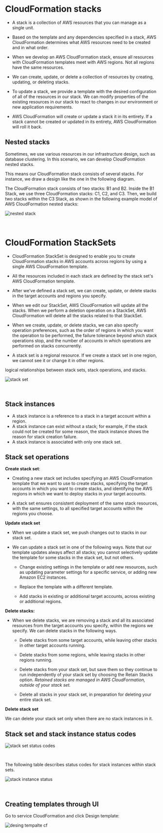 # CloudFormation stacks

* A stack is a collection of AWS resources that you can manage as a single unit.

* Based on the template and any dependencies specified in a stack, AWS CloudFormation determines what AWS resources need to be created and in what order.

* When we develop an AWS CloudFormation stack, ensure all resources with CloudFormation templates meet with AWS regions. Not all regions have the same resources.

* We can create, update, or delete a collection of resources by creating, updating, or deleting stacks.

* To update a stack, we provide a template with the desired configuration of all of the resources in our stack. We can modify properties of the existing resources in our stack to react to changes in our environment or new application requirements.

* AWS CloudFormation will create or update a stack it in its entirety. If a stack cannot be created or updated in its entirety, AWS CloudFormation will roll it back.

## Nested stacks

Sometimes, we use various resources in our infrastructure design, such as database clustering. In this scenario, we can develop CloudFormation nested stacks. 

This means our CloudFormation stack consists of several stacks. For instance, we draw a design like the one in the following diagram. 

The CloudFormation stack consists of two stacks: B1 and B2. Inside the B1 Stack, we use three CloudFormation stacks: C1, C2, and C3. Then, we build two stacks within the C3 Stack, as shown in the following example model of AWS CloudFormation nested stacks:

![nested stack](img/cf_nested_stack.jpeg)

<br>

# CloudFormation StackSets

- CloudFormation StackSet is designed to enable you to create CloudFormation stacks in AWS accounts across regions by using a single AWS CloudFormation template. 

- All the resources included in each stack are defined by the stack set's AWS CloudFormation template. 

- After we've defined a stack set, we can create, update, or delete stacks in the target accounts and regions you specify. 

- When we edit our StackSet, AWS CloudFormation will update all the stacks. When we perform a deletion operation on a StackSet, AWS CloudFormation will delete all the stacks related to that StackSet.

- When we create, update, or delete stacks, we can also specify operation preferences, such as the order of regions in which you want the operation to be performed, the failure tolerance beyond which stack operations stop, and the number of accounts in which operations are performed on stacks concurrently.

- A stack set is a regional resource. If we create a stack set in one region, we cannot see it or change it in other regions.

logical relationships between stack sets, stack operations, and stacks.

![stack set](img/cf_stack_set.jpeg)

<br>

## Stack instances

- A stack instance is a reference to a stack in a target account within a region. 
- A stack instance can exist without a stack; for example, if the stack could not be created for some reason, the stack instance shows the reason for stack creation failure. 
- A stack instance is associated with only one stack set.


## Stack set operations

**Create stack set**:

* Creating a new stack set includes specifying an AWS CloudFormation template that we want to use to create stacks, specifying the target accounts in which you want to create stacks, and identifying the AWS regions in which we want to deploy stacks in your target accounts. 

* A stack set ensures consistent deployment of the same stack resources, with the same settings, to all specified target accounts within the regions you choose.

**Update stack set**

* When we update a stack set, we push changes out to stacks in our stack set. 
* We can update a stack set in one of the following ways. Note that our template updates always affect all stacks; you cannot selectively update the template for some stacks in the stack set, but not others.

    - Change existing settings in the template or add new resources, such as updating parameter settings for a specific service, or adding new Amazon EC2 instances.

    - Replace the template with a different template.

    - Add stacks in existing or additional target accounts, across existing or additional regions.

**Delete stacks:**

* When we delete stacks, we are removing a stack and all its associated resources from the target accounts you specify, within the regions we specify. We can delete stacks in the following ways.

    - Delete stacks from some target accounts, while leaving other stacks in other target accounts running.

    - Delete stacks from some regions, while leaving stacks in other regions running.

    - Delete stacks from your stack set, but save them so they continue to run independently of your stack set by choosing the Retain Stacks option. _Retained stacks are managed in AWS CloudFormation, outside of your stack set._

    - Delete all stacks in your stack set, in preparation for deleting your entire stack set.

**Delete stack set**

We can delete your stack set only when there are no stack instances in it.    


## Stack set and stack instance status codes

![stack set status codes](img/cf_stask_set_status_codes.jpeg)

<br>

The following table describes status codes for stack instances within stack sets.

![stack instance status](img/cf_stack_instance_status_code.jpeg)

<br>

## Creating templates through UI

Go to service CloudFormation and click Design template:

![desing tempalte cf](img/cf_desgin_template.jpeg)

<br>








